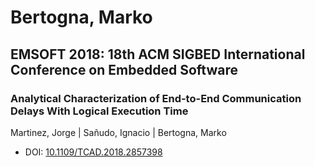 # Bertogna, Marko

## EMSOFT 2018: 18th ACM SIGBED International Conference on Embedded Software

### Analytical Characterization of End-to-End Communication Delays With Logical Execution Time
Martinez, Jorge | Sañudo, Ignacio | Bertogna, Marko
* DOI: [10.1109/TCAD.2018.2857398](https://doi.org/10.1109/TCAD.2018.2857398)

